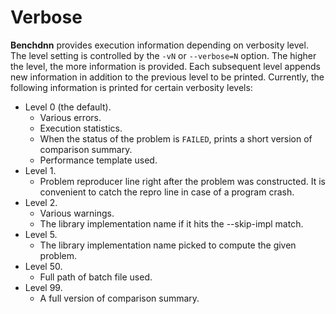 # Verbose

**Benchdnn** provides execution information depending on verbosity level. The
level setting is controlled by the `-vN` or `--verbose=N` option. The higher the
level, the more information is provided. Each subsequent level appends new
information in addition to the previous level to be printed. Currently, the
following information is printed for certain verbosity levels:
* Level 0 (the default).
    * Various errors.
    * Execution statistics.
    * When the status of the problem is `FAILED`, prints a short version of
      comparison summary.
    * Performance template used.
* Level 1.
    * Problem reproducer line right after the problem was constructed. It is
      convenient to catch the repro line in case of a program crash.
* Level 2.
    * Various warnings.
    * The library implementation name if it hits the --skip-impl match.
* Level 5.
    * The library implementation name picked to compute the given problem.
* Level 50.
    * Full path of batch file used.
* Level 99.
    * A full version of comparison summary.

